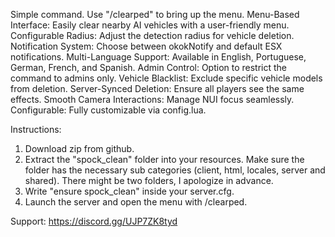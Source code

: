 Simple command. Use "/clearped" to bring up the menu.
Menu-Based Interface: Easily clear nearby AI vehicles with a user-friendly menu.
Configurable Radius: Adjust the detection radius for vehicle deletion.
Notification System: Choose between okokNotify and default ESX notifications.
Multi-Language Support: Available in English, Portuguese, German, French, and Spanish.
Admin Control: Option to restrict the command to admins only.
Vehicle Blacklist: Exclude specific vehicle models from deletion.
Server-Synced Deletion: Ensure all players see the same effects.
Smooth Camera Interactions: Manage NUI focus seamlessly.
Configurable: Fully customizable via config.lua.


Instructions:

1. Download zip from github.
2. Extract the "spock_clean" folder into your resources. Make sure the folder has the necessary sub categories (client, html, locales, server and shared). There might be two folders, I apologize in advance.
3. Write "ensure spock_clean" inside your server.cfg.
4. Launch the server and open the menu with /clearped. 


Support: https://discord.gg/UJP7ZK8tyd
